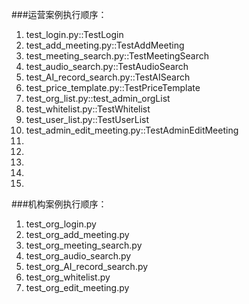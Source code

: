###运营案例执行顺序：
1. test_login.py::TestLogin
2. test_add_meeting.py::TestAddMeeting
3. test_meeting_search.py::TestMeetingSearch
4. test_audio_search.py::TestAudioSearch
5. test_AI_record_search.py::TestAISearch
6. test_price_template.py::TestPriceTemplate
7. test_org_list.py::test_admin_orgList
8. test_whitelist.py::TestWhitelist
9. test_user_list.py::TestUserList
10. test_admin_edit_meeting.py::TestAdminEditMeeting
11. 
12. 
13. 
14. 
15. 

###机构案例执行顺序：
1. test_org_login.py
2. test_org_add_meeting.py
3. test_org_meeting_search.py
4. test_org_audio_search.py
5. test_org_AI_record_search.py
6. test_org_whitelist.py
7. test_org_edit_meeting.py




